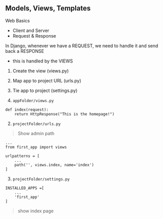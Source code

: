 ## Models, Views, Templates

Web Basics

- Client and Server
- Request & Response

In Django, whenever we have a REQUEST, we need to handle it and send back a RESPONSE

- this is handled by the VIEWS

1. Create the view (views.py)
2. Map app to project URL (urls.py)
3. Tie app to project (settings.py)

4. `appFolder/views.py`

```
def index(request):
    return HttpResponse("This is the homepage!")
```

2. `projectFolder/urls.py`

> Show admin path

```
...
from first_app import views

urlpatterns = [
    ...
    path('', views.index, name='index')
]
```

3. `projectFolder/settings.py`

```
INSTALLED_APPS =[
    ...
    'first_app'
]
```

> show index page
